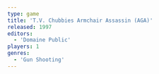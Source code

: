 ```yaml
---
type: game
title: 'T.V. Chubbies Armchair Assassin (AGA)'
released: 1997
editors: 
  - 'Domaine Public'
players: 1
genres:
  - 'Gun Shooting'
---
```

